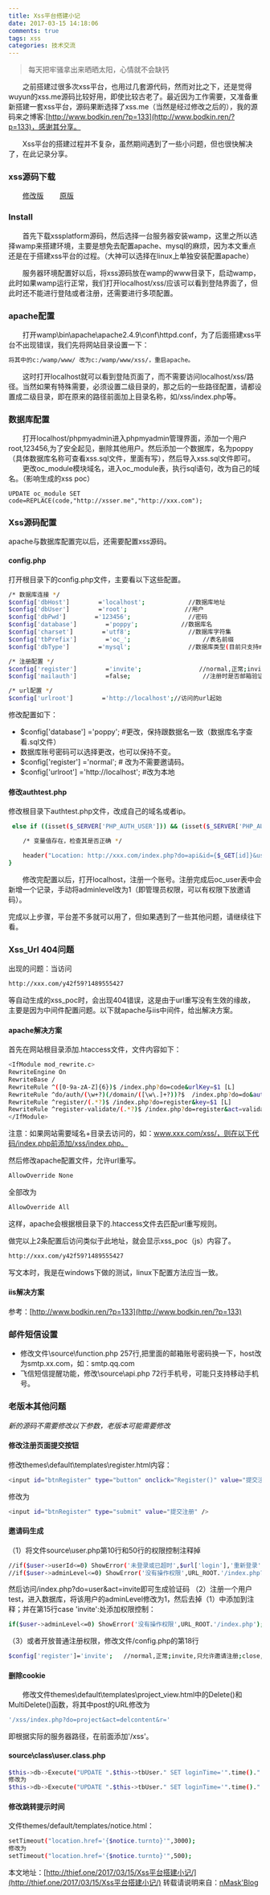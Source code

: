 ```yaml
---
title: Xss平台搭建小记
date: 2017-03-15 14:18:06
comments: true
tags: xss
categories: 技术交流
---
```

<blockquote class="blockquote-center">每天把牢骚拿出来晒晒太阳，心情就不会缺钙</blockquote>

　　之前搭建过很多次xss平台，也用过几套源代码，然而对比之下，还是觉得wuyun的xss.me源码比较好用，即使比较古老了。最近因为工作需要，又准备重新搭建一套xss平台，源码果断选择了xss.me（当然是经过修改之后的），我的源码来之博客:[http://www.bodkin.ren/?p=133](http://www.bodkin.ren/?p=133)，感谢其分享。
<!--more -->
　　Xss平台的搭建过程并不复杂，虽然期间遇到了一些小问题，但也很快解决了，在此记录分享。

### xss源码下载
　　[修改版](https://git.oschina.net/nMask/Resource/raw/master/xss.me.new.zip)
　　[原版](https://git.oschina.net/nMask/Resource/raw/master/xss.me.old.zip)

### Install

　　首先下载xssplatform源码，然后选择一台服务器安装wamp，这里之所以选择wamp来搭建环境，主要是想免去配置apache、mysql的麻烦，因为本文重点还是在于搭建xss平台的过程。（大神可以选择在linux上单独安装配置apache）

　　服务器环境配置好以后，将xss源码放在wamp的www目录下，启动wamp，此时如果wamp运行正常，我们打开localhost/xss/应该可以看到登陆界面了，但此时还不能进行登陆或者注册，还需要进行多项配置。

### apache配置

　　打开wamp\bin\apache\apache2.4.9\conf\httpd.conf，为了后面搭建xss平台不出现错误，我们先将网站目录设置一下：
```bash
将其中的c:/wamp/www/ 改为c:/wamp/www/xss/，重启apache。
```
　　这时打开localhost就可以看到登陆页面了，而不需要访问localhost/xss/路径。当然如果有特殊需要，必须设置二级目录的，那之后的一些路径配置，请都设置成二级目录，即在原来的路径前面加上目录名称，如/xss/index.php等。

### 数据库配置
　　打开localhost/phpmyadmin进入phpmyadmin管理界面，添加一个用户root,123456,为了安全起见，删除其他用户。然后添加一个数据库，名为poppy（具体数据库名称可查看xss.sql文件，里面有写），然后导入xss.sql文件即可。
　　更改oc_module模块域名，进入oc_module表，执行sql语句，改为自己的域名。（影响生成的xss poc）
```bahs
UPDATE oc_module SET code=REPLACE(code,"http://xsser.me","http://xxx.com");
```
### Xss源码配置

apache与数据库配置完以后，还需要配置xss源码。

#### config.php

打开根目录下的config.php文件，主要看以下这些配置。
```bash
/* 数据库连接 */
$config['dbHost']        ='localhost';            //数据库地址
$config['dbUser']        ='root';                //用户
$config['dbPwd']        ='123456';                //密码
$config['database']        ='poppy';            //数据库名
$config['charset']        ='utf8';                //数据库字符集
$config['tbPrefix']        ='oc_';                    //表名前缀
$config['dbType']        ='mysql';                //数据库类型(目前只支持mysql)

/* 注册配置 */
$config['register']        ='invite';                //normal,正常;invite,只允许邀请注册;close,关闭注册功能
$config['mailauth']        =false;                    //注册时是否邮箱验证

/* url配置 */
$config['urlroot']        ='http://localhost';//访问的url起始
```
修改配置如下：

* $config['database']        ='poppy';  #更改，保持跟数据名一致（数据库名字查看.sql文件）
* 数据库账号密码可以选择更改，也可以保持不变。
* $config['register']          ='normal';             # 改为不需要邀请码。
* $config['urlroot']        ='http://localhost'; #改为本地

#### 修改authtest.php

修改根目录下authtest.php文件，改成自己的域名或者ip。
```bash
 else if ((isset($_SERVER['PHP_AUTH_USER'])) && (isset($_SERVER['PHP_AUTH_PW']))){

    /* 变量值存在，检查其是否正确 */

    header("Location: http://xxx.com/index.php?do=api&id={$_GET[id]}&username={$_SERVER[PHP_AUTH_USER]}&password={$_SERVER[PHP_AUTH_PW]}"); 
}
```
　　修改完配置以后，打开localhost，注册一个账号。注册完成后oc_user表中会新增一个记录，手动将adminlevel改为1（即管理员权限，可以有权限下放邀请码）。

完成以上步骤，平台差不多就可以用了，但如果遇到了一些其他问题，请继续往下看。

### Xss_Url 404问题

出现的问题：当访问
```bash
http://xxx.com/y42f59?1489555427
```
等自动生成的xss_poc时，会出现404错误，这是由于url重写没有生效的缘故，主要是因为中间件配置问题。以下就apache与iis中间件，给出解决方案。
#### apache解决方案

首先在网站根目录添加.htaccess文件，文件内容如下：
```bash
<IfModule mod_rewrite.c>
RewriteEngine On
RewriteBase /
RewriteRule ^([0-9a-zA-Z]{6})$ /index.php?do=code&urlKey=$1 [L]
RewriteRule ^do/auth/(\w+?)(/domain/([\w\.]+?))?$  /index.php?do=do&auth=$1&domain=$3 [L]
RewriteRule ^register/(.*?)$ /index.php?do=register&key=$1 [L]
RewriteRule ^register-validate/(.*?)$ /index.php?do=register&act=validate&key=$1 [L]
</IfModule>
```
注意：如果网站需要域名+目录去访问的，如：www.xxx.com/xss/，则在以下代码/index.php前添加/xss/index.php。

然后修改apache配置文件，允许url重写。
```bash
AllowOverride None
```
全部改为
```bash
AllowOverride All
```
这样，apache会根据根目录下的.htaccess文件去匹配url重写规则。

做完以上2条配置后访问类似于此地址，就会显示xss_poc（js）内容了。
```bash
http://xxx.com/y42f59?1489555427
```
写文本时，我是在windows下做的测试，linux下配置方法应当一致。

#### iis解决方案

参考：[http://www.bodkin.ren/?p=133](http://www.bodkin.ren/?p=133)

### 邮件短信设置

* 修改文件\source\function.php 257行,把里面的邮箱账号密码换一下，host改为smtp.xx.com，如：smtp.qq.com
* 飞信短信提醒功能，修改\source\api.php 72行手机号，可能只支持移动手机号。

### 老版本其他问题

*新的源码不需要修改以下参数，老版本可能需要修改*

#### 修改注册页面提交按钮

修改themes\default\templates\register.html内容：
```bash
<input id="btnRegister" type="button" onclick="Register()" value="提交注册" />
```
修改为
```bash
<input id="btnRegister" type="submit" value="提交注册" />
```

#### 邀请码生成

（1）将文件source\user.php第10行和50行的权限控制注释掉
```bash
//if($user->userId<=0) ShowError('未登录或已超时',$url['login'],'重新登录');
//if($user->adminLevel<=0) ShowError('没有操作权限',URL_ROOT.'/index.php?do=user&act=invite');
```
然后访问/index.php?do=user&act=invite即可生成验证码
（2）注册一个用户test，进入数据库，将该用户的adminLevel修改为1，然后去掉（1）中添加到注释；并在第15行case 'invite':处添加权限控制：
```bash
if($user->adminLevel<=0) ShowError('没有操作权限',URL_ROOT.'/index.php');
```
（3）或者开放普通注册权限，修改文件/config.php的第18行
```bash
$config['register']='invite';   //normal,正常;invite,只允许邀请注册;close,关闭注册功能
 ```
#### 删除cookie

　　修改文件themes\default\templates\project_view.html中的Delete()和MultiDelete()函数，将其中post的URL修改为
```bash
'/xss/index.php?do=project&act=delcontent&r='
```
即根据实际的服务器路径，在前面添加'/xss'。
 
#### source\class\user.class.php
```bash
$this->db->Execute("UPDATE ".$this->tbUser." SET loginTime='".time()."'");
修改为
$this->db->Execute("UPDATE ".$this->tbUser." SET loginTime='".time()."' where id={$row['id']}");
```
#### 修改跳转提示时间
文件themes/default/templates/notice.html：
```bash
setTimeout("location.href='{$notice.turnto}'",3000);
修改为
setTimeout("location.href='{$notice.turnto}'",500);
```


本文地址：[http://thief.one/2017/03/15/Xss平台搭建小记/](http://thief.one/2017/03/15/Xss平台搭建小记/)
转载请说明来自：[nMask'Blog](http://thief.one)